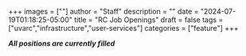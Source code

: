 +++
images = [""]
author = "Staff"
description = ""
date = "2024-07-19T01:18:25-05:00"
title = "RC Job Openings"
draft = false
tags = ["uvarc","infrastructure","user-services"]
categories = ["feature"]
+++

**_All positions are currently filled_**






